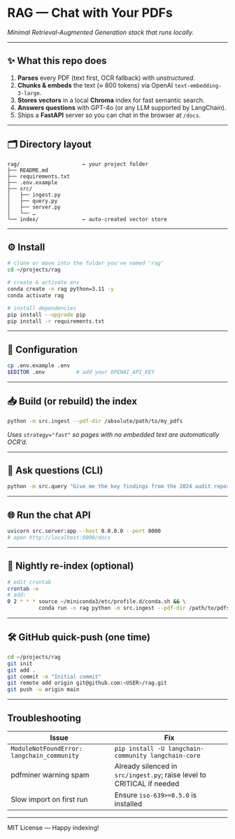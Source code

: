 # RAG — Chat with Your PDFs  
*Minimal Retrieval-Augmented Generation stack that runs locally.*

---

## ✨ What this repo does

1. **Parses** every PDF (text first, OCR fallback) with *unstructured*.  
2. **Chunks & embeds** the text (≈ 800 tokens) via OpenAI `text-embedding-3-large`.  
3. **Stores vectors** in a local **Chroma** index for fast semantic search.  
4. **Answers questions** with GPT-4o (or any LLM supported by LangChain).  
5. Ships a **FastAPI** server so you can chat in the browser at `/docs`.

---

## 🗂 Directory layout

```
rag/                    ← your project folder
├── README.md
├── requirements.txt
├── .env.example
├── src/
│   ├── ingest.py
│   ├── query.py
│   ├── server.py
│   └── …
└── index/              ← auto-created vector store
```

---

## ⚙️ Install

```bash
# clone or move into the folder you've named 'rag'
cd ~/projects/rag

# create & activate env
conda create -n rag python=3.11 -y
conda activate rag

# install dependencies
pip install --upgrade pip
pip install -r requirements.txt
```

---

## 🔑 Configuration

```bash
cp .env.example .env
$EDITOR .env          # add your OPENAI_API_KEY
```

---

## 📥 Build (or rebuild) the index

```bash
python -m src.ingest --pdf-dir /absolute/path/to/my_pdfs
```

*Uses `strategy="fast"` so pages with no embedded text are automatically OCR’d.*

---

## 💬 Ask questions (CLI)

```bash
python -m src.query "Give me the key findings from the 2024 audit report."
```

---

## 🌐 Run the chat API

```bash
uvicorn src.server:app --host 0.0.0.0 --port 8000
# open http://localhost:8000/docs
```

---

## 🔄 Nightly re-index (optional)

```bash
# edit crontab
crontab -e
# add:
0 2 * * * source ~/miniconda3/etc/profile.d/conda.sh && \
          conda run -n rag python -m src.ingest --pdf-dir /path/to/pdfs
```

---

## 🛠 GitHub quick-push (one time)

```bash
cd ~/projects/rag
git init
git add .
git commit -m "Initial commit"
git remote add origin git@github.com:<USER>/rag.git
git push -u origin main
```

---

## Troubleshooting

| Issue | Fix |
|-------|-----|
| `ModuleNotFoundError: langchain_community` | `pip install -U langchain-community langchain-core` |
| pdfminer warning spam | Already silenced in `src/ingest.py`; raise level to CRITICAL if needed |
| Slow import on first run | Ensure `iso-639>=0.5.0` is installed |

---

MIT License — Happy indexing!
